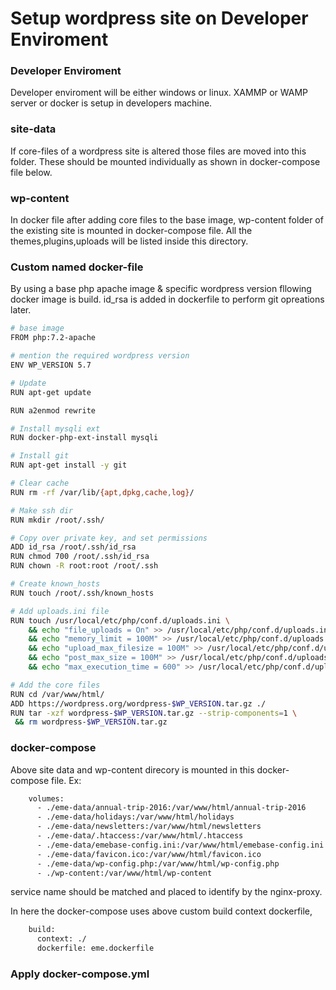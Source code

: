 # Setup wordpress site on Developer Enviroment

### Developer Enviroment
Developer enviroment will be either windows or linux. XAMMP or WAMP server or docker is setup in developers machine.

### site-data
If core-files of a wordpress site is altered those files are moved into this folder. These should be mounted individually as shown in docker-compose file below.

### wp-content
In docker file after adding core files to the base image, wp-content folder of the existing site is mounted in docker-compose file. All the themes,plugins,uploads will be listed inside this directory.

### Custom named docker-file
By using a base php apache image & specific wordpress version fllowing docker image is build. 
id_rsa is added in dockerfile to perform git opreations later.


```sh
# base image
FROM php:7.2-apache 

# mention the required wordpress version
ENV WP_VERSION 5.7 

# Update
RUN apt-get update

RUN a2enmod rewrite

# Install mysqli ext
RUN docker-php-ext-install mysqli

# Install git 
RUN apt-get install -y git

# Clear cache
RUN rm -rf /var/lib/{apt,dpkg,cache,log}/

# Make ssh dir
RUN mkdir /root/.ssh/

# Copy over private key, and set permissions
ADD id_rsa /root/.ssh/id_rsa
RUN chmod 700 /root/.ssh/id_rsa
RUN chown -R root:root /root/.ssh

# Create known_hosts
RUN touch /root/.ssh/known_hosts

# Add uploads.ini file
RUN touch /usr/local/etc/php/conf.d/uploads.ini \
    && echo "file_uploads = On" >> /usr/local/etc/php/conf.d/uploads.ini \
    && echo "memory_limit = 100M" >> /usr/local/etc/php/conf.d/uploads.ini \
    && echo "upload_max_filesize = 100M" >> /usr/local/etc/php/conf.d/uploads.ini \
    && echo "post_max_size = 100M" >> /usr/local/etc/php/conf.d/uploads.ini \
    && echo "max_execution_time = 600" >> /usr/local/etc/php/conf.d/uploads.ini 

# Add the core files
RUN cd /var/www/html/
ADD https://wordpress.org/wordpress-$WP_VERSION.tar.gz ./
RUN tar -xzf wordpress-$WP_VERSION.tar.gz --strip-components=1 \
 && rm wordpress-$WP_VERSION.tar.gz


```

### docker-compose
Above site data and wp-content direcory is mounted in this docker-compose file. 
Ex:
```sh
    volumes:
      - ./eme-data/annual-trip-2016:/var/www/html/annual-trip-2016
      - ./eme-data/holidays:/var/www/html/holidays
      - ./eme-data/newsletters:/var/www/html/newsletters
      - ./eme-data/.htaccess:/var/www/html/.htaccess
      - ./eme-data/emebase-config.ini:/var/www/html/emebase-config.ini
      - ./eme-data/favicon.ico:/var/www/html/favicon.ico
      - ./eme-data/wp-config.php:/var/www/html/wp-config.php
      - ./wp-content:/var/www/html/wp-content
```
service name should be matched and placed to identify by the nginx-proxy.

In here the docker-compose uses above custom build context dockerfile,
```sh
    build:
      context: ./
      dockerfile: eme.dockerfile  
```

### Apply docker-compose.yml